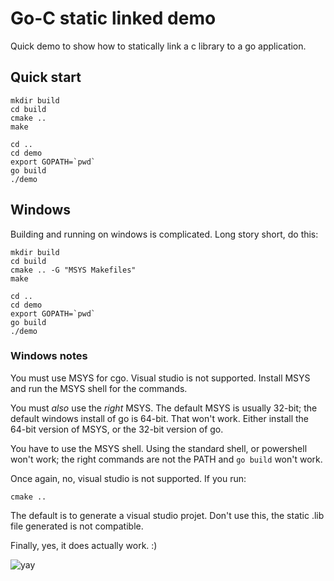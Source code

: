 # Go-C static linked demo

Quick demo to show how to statically link a c library to a go application.

## Quick start

    mkdir build
    cd build
    cmake ..
    make

    cd ..
    cd demo
    export GOPATH=`pwd`
    go build
    ./demo

## Windows

Building and running on windows is complicated. Long story short, do this:

    mkdir build
    cd build
    cmake .. -G "MSYS Makefiles"
    make

    cd ..
    cd demo
    export GOPATH=`pwd`
    go build
    ./demo

### Windows notes

You must use MSYS for cgo. Visual studio is not supported.
Install MSYS and run the MSYS shell for the commands.

You must *also* use the *right* MSYS. The default MSYS is usually
32-bit; the default windows install of go is 64-bit. That won't work.
Either install the 64-bit version of MSYS, or the 32-bit version of
go.

You have to use the MSYS shell. Using the standard shell, or powershell
won't work; the right commands are not the PATH and `go build` won't
work.

Once again, no, visual studio is not supported. If you run:

    cmake ..

The default is to generate a visual studio projet. Don't use this,
the static .lib file generated is not compatible.

Finally, yes, it does actually work. :)

![yay](https://raw.github.com/shadowmint/go-static-linking/master/media/win32.png)

